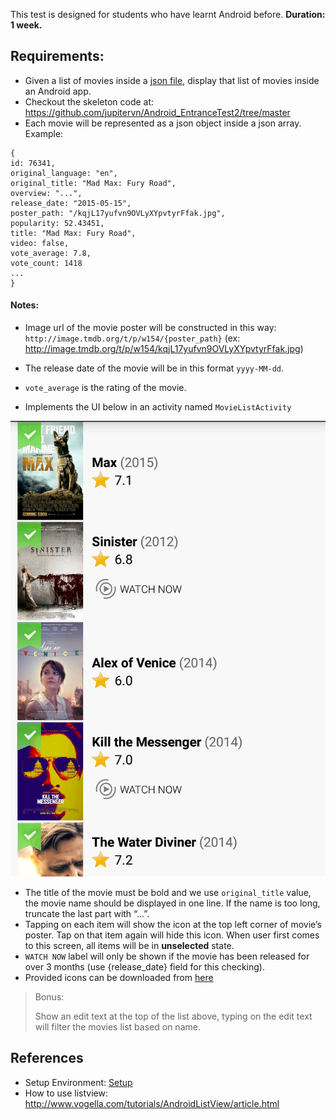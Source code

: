 This test is designed for students who have learnt Android before.
**Duration: 1 week.**

## Requirements:
* Given a list of movies inside a [json file](http://www.jsoneditoronline.org/?id=cf1aa6688e41639e52b7b3fc4fbf1331), display that list of movies inside an Android app.
* Checkout the skeleton code at: https://github.com/jupitervn/Android_EntranceTest2/tree/master
* Each movie will be represented as a json object inside a json array. Example:
```
{
id: 76341,
original_language: "en",
original_title: "Mad Max: Fury Road",
overview: "...",
release_date: "2015-05-15",
poster_path: "/kqjL17yufvn9OVLyXYpvtyrFfak.jpg",
popularity: 52.43451,
title: "Mad Max: Fury Road",
video: false,
vote_average: 7.8,
vote_count: 1418
...
}
```

#### Notes:
* Image url of the movie poster will be constructed in this way: `http://image.tmdb.org/t/p/w154/{poster_path}` (ex: http://image.tmdb.org/t/p/w154/kqjL17yufvn9OVLyXYpvtyrFfak.jpg)
* The release date of the movie will be in this format `yyyy-MM-dd`.
* `vote_average` is the rating of the movie.

* Implements the UI below in an activity named `MovieListActivity`

![layout.png](images/entrance/test2/layout.png)

* The title of the movie must be bold and we use `original_title` value, the movie name should be displayed in one line. If the name is too long, truncate the last part with “...”.
* Tapping on each item will show the  icon at the top left corner of movie’s poster. Tap on that item again will hide this icon. When user first comes to this screen, all items will be in **unselected** state.
* `WATCH NOW` label will only be shown if the movie has been released for over 3 months (use {release_date} field for this checking).
* Provided icons can be downloaded from [here](images/entrance/test2/icons.zip)

> Bonus:
>
> Show an edit text at the top of the list above, typing on the edit text will filter the movies list based on name.


## References
* Setup Environment: [Setup](Before_started.md)
* How to use listview:  http://www.vogella.com/tutorials/AndroidListView/article.html
